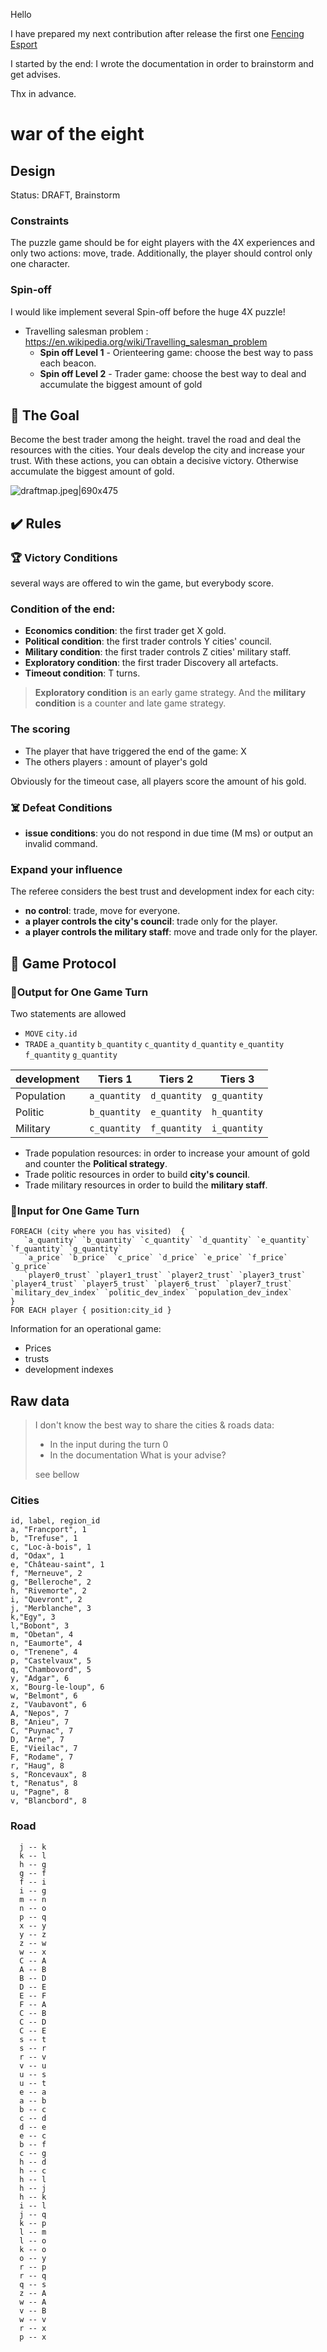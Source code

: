 Hello

I have prepared my next contribution after release the first one [Fencing Esport](https://forum.codingame.com/t/1vs1-fencing-esport-championship-winter-21/188449)

I started by the end: I wrote the documentation in order to brainstorm and get advises.

Thx in advance.

# war of the eight 

## Design

Status: DRAFT, Brainstorm

### Constraints

The puzzle game should be for eight players with the 4X experiences and only two actions: move, trade. Additionally, the player should control only one character.

### Spin-off

I would like implement several Spin-off before the huge 4X puzzle!

* Travelling salesman problem : https://en.wikipedia.org/wiki/Travelling_salesman_problem
  * **Spin off Level 1** - Orienteering game: choose the best way to pass each beacon.
  * **Spin off Level 2** - Trader game: choose the best way to deal and accumulate the biggest amount of gold
  
   
## 🎯 The Goal

Become the best trader among the height. travel the road and deal the resources with the cities. Your deals develop the city and increase your trust. With these actions, you can obtain a decisive victory. Otherwise accumulate the biggest amount of gold.

![draftmap.jpeg|690x475](https://github.com/marcgardent/markdown2cgdoc/raw/master/samples/war-of-the-eight/images/draftmap.jpeg) 

## ✔️ Rules

### 🏆 Victory Conditions

several ways are offered to win the game, but everybody score.

### Condition of the end:
* **Economics condition**: the first trader get X gold.
* **Political condition**: the first trader controls Y cities' council.
* **Military condition**: the first trader controls Z cities' military staff.
* **Exploratory condition**: the first trader Discovery all artefacts.
* **Timeout condition**: T turns.

> **Exploratory condition** is an early game strategy. And the  **military condition** is a counter and late game strategy.
 
### The scoring

* The player that have triggered the end of the game: X
* The others players : amount of player's gold
 
 Obviously for the timeout case, all players score the amount of his gold.

### ☠️ Defeat Conditions

* **issue conditions**: you do not respond in due time (M ms) or output an invalid command.

### Expand your influence
The referee considers the best trust and development index for each city:
* **no control**: trade, move for everyone.
* **a player controls the city's council**: trade only for the player.
* **a player controls the military staff**: move and trade only for the player.

## 🧾 Game Protocol

### 💬Output for One Game Turn

Two statements are allowed
* `MOVE` `city.id`
* `TRADE` `a_quantity` `b_quantity` `c_quantity` `d_quantity` `e_quantity` `f_quantity` `g_quantity`

|development  | Tiers 1     | Tiers 2     | Tiers 3     | 
|---------------|-------------|-------------|-------------|
|Population     | `a_quantity`| `d_quantity`| `g_quantity`|
|Politic        | `b_quantity`| `e_quantity`| `h_quantity`|
|Military       | `c_quantity`| `f_quantity`| `i_quantity`|

* Trade population resources: in order to increase your amount of gold and counter the **Political strategy**.
* Trade politic resources in order to build **city's council**.
* Trade military resources in order to  build the **military staff**.

### 👀Input for One Game Turn

```
FOREACH (city where you has visited)  {
   `a_quantity` `b_quantity` `c_quantity` `d_quantity` `e_quantity` `f_quantity` `g_quantity`
   `a_price` `b_price` `c_price` `d_price` `e_price` `f_price` `g_price`
   `player0_trust` `player1_trust` `player2_trust` `player3_trust` `player4_trust` `player5_trust` `player6_trust` `player7_trust`
`military_dev_index` `politic_dev_index` `population_dev_index`
}
FOR EACH player { position:city_id }
```

Information for an operational game:
* Prices
* trusts
* development indexes 

## Raw data

> I don't know the best way to share the cities & roads data:
>  * In the input during the turn 0
>  * In the documentation
> What is your advise?
>
> see bellow

### Cities

```csv
id, label, region_id
a, "Francport", 1
b, "Trefuse", 1
c, "Loc-à-bois", 1
d, "Odax", 1
e, "Château-saint", 1
f, "Merneuve", 2
g, "Belleroche", 2
h, "Rivemorte", 2
i, "Quevront", 2
j, "Merblanche", 3
k,"Egy", 3
l,"Bobont", 3
m, "Obetan", 4
n, "Eaumorte", 4
o, "Trenene", 4
p, "Castelvaux", 5
q, "Chambovord", 5
y, "Adgar", 6
x, "Bourg-le-loup", 6
w, "Belmont", 6
z, "Vaubavont", 6
A, "Nepos", 7
B, "Anieu", 7
C, "Puynac", 7
D, "Arne", 7
E, "Vieilac", 7
F, "Rodame", 7
r, "Haug", 8
s, "Roncevaux", 8
t, "Renatus", 8
u, "Pagne", 8
v, "Blancbord", 8
```

### Road

```
  j -- k
  k -- l
  h -- g
  g -- f
  f -- i
  i -- g
  m -- n
  n -- o
  p -- q
  x -- y
  y -- z
  z -- w
  w -- x
  C -- A
  A -- B
  B -- D
  D -- E
  E -- F
  F -- A
  C -- B
  C -- D
  C -- E
  s -- t
  s -- r
  r -- v
  v -- u
  u -- s
  u -- t
  e -- a
  a -- b
  b -- c
  c -- d
  d -- e
  e -- c
  b -- f
  c -- g
  h -- d
  h -- c
  h -- l
  h -- j
  h -- k
  i -- l
  j -- q
  k -- p
  l -- m
  l -- o
  k -- o
  o -- y
  r -- p
  r -- q
  q -- s
  z -- A
  w -- A
  v -- B
  w -- v
  r -- x
  p -- x
```